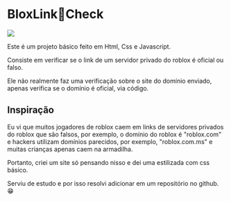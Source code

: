 # BloxLink🔗Check

![]([URL_da_Imagem](https://raw.githubusercontent.com/fastarger/bloxlinkcheck/main/assets/imagens/captura.png))

Este é um projeto básico feito em Html, Css e Javascript.

Consiste em verificar se o link de um servidor privado do roblox é oficial ou falso.

Ele não realmente faz uma verificação sobre o site do domínio enviado, apenas verifica se o domínio é oficial, via código.

## Inspiração

Eu vi que muitos jogadores de roblox caem em links de servidores privados do roblox que são falsos, por exemplo, o domínio do roblox é "roblox.com" e hackers utilizam domínios parecidos, por exemplo, "roblox.com.ms" e muitas crianças apenas caem na armadilha.

Portanto, criei um site só pensando nisso e dei uma estilizada com css básico. 

Serviu de estudo e por isso resolvi adicionar em um repositório no github. 😁
